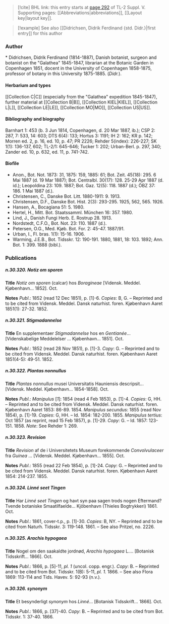 > [!cite] BHL link: this entry starts at [page 292](https://www.biodiversitylibrary.org/item/103833#page/304/mode/1up) of TL-2 Suppl. V.
> Supporting pages: [[Abbreviations|abbreviations]], [[Layout key|layout key]].

> [!example] See also [[Didrichsen, Didrik Ferdinand {std. Didr.}|first entry]] for this author

### Author

\* Didrichsen, Didrik Ferdinand (1814-1887), Danish botanist, surgeon and botanist on the "Galathea" 1845-1847, librarian at the Botanic Garden in Copenhagen 1851, docent in the University of Copenhagen 1858-1875, professor of botany in this University 1875-1885. (*Didr.*).

#### Herbarium and types

[[Collection C|C]] (especially from the "Galathea" expedition 1845-1847), further material at [[Collection B|B]], [[Collection KIEL|KIEL]], [[Collection L|L]], [[Collection LE|LE]], [[Collection MO|MO]], [[Collection US|US]].

#### Bibliography and biography

Barnhart 1: 453 (b. 3 Jun 1814, Copenhagen, d. 20 Mar 1887, ib.); CSP 2: 287, 7: 533, 14: 603; DTS 6(4): 133; Hortus 3: 1191; IH 2: 162; KR p. 142; Morren ed. 2, p. 16, ed. 10, p. 47; PR 2226; Rehder 5(index): 226-227; SK 1(1): 136-137, 602; TL-2/1: 645-646; Tucker 1: 202; Urban-Berl. p. 297, 340; Zander ed. 10, p. 632, ed. 11, p. 741-742.

#### Biofile

- Anon., Bot. Not. 1873: 31, 1875: 159, 1885: 61; Bot. Zeit. 45(18): 295. 6 Mai 1887 (d. 19 Mar 1887); Bot. Centralbl. 30(17): 128. 25-29 Apr 1887 (d. id.); Leopoldina 23: 109. 1887; Bot. Gaz. 12(5): 118. 1887 (d.); ÖBZ 37: 186. 1 Mai 1887 (d.).
- Christensen, C., Danske Bot. Litt. 1880-1911: 9. 1913.
- Christensen, D.F., Danske Bot. Hist. 2(3): 293-295. 1925, 562, 565. 1926.
- Hansen, A., Bocagiana 51: 5. 1980.
- Hertel, H., Mitt. Bot. Staatssamml. München 16: 357. 1980.
- Lind, J., Danish Fungi Herb. E. Rostrup 28. 1913.
- Nordstedt, C.F.O., Bot. Not. 23: 110. 1887 (d.).
- Petersen, O.G., Med. Kjøb. Bot. For. 2: 45-47. 1887/91.
- Urban, I., Fl. bras. 1(1): 15-16. 1906.
- Warming, J.E.B., Bot. Tidsskr. 12: 190-191. 1880, 1881, 18: 103. 1892; Ann. Bot. 1: 399. 1888 (bibl.).

### Publications

##### n.30.320. Notiz om sporen

**Title**
*Notiz om sporen* (calcar) hos *Boragineae* \[Vidensk. Meddel. Kjøbenhavn... 1852\]. Oct.

**Notes**
*Publ*.: 1852 (read 12 Dec 1851), p. \[1\]-6. *Copies*: B, G. – Reprinted and to be cited from Vidensk. Meddel. Dansk naturhist. foren. Kjøbenhavn Aaret 1851(1): 27-32. 1852.

##### n.30.321. Stigmadannelse

**Title**
En supplementaer *Stigmadannelse* hos en *Gentianée*... \[Videnskabelige Meddelelser ... Kjøbenhavn... 1851\]. Oct.

**Notes**
*Publ*.: 1852 (read 28 Nov 1851), p. \[1\]-3. *Copy*: G. – Reprinted and to be cited from Vidensk. Meddel. Dansk naturhist. foren. Kjøbenhavn Aaret 1851(4-5): 49-51. 1852.

##### n.30.322. Plantas nonnullus

**Title**
*Plantas nonnullus* musei Universitatis Hauniensis descripsit... \[Vidensk. Meddel. Kjøbenhavn... 1854-1858\]. Oct.

**Notes**
*Publ*.: *Manipulus* \[*1*\]: 1854 (read 4 Feb 1853), p. \[1\]-4. *Copies*: G, HH. – Reprinted and to be cited from Vidensk. Meddel. Dansk naturhist. foren. Kjøbenhavn Aaret 1853: 86-89. 1854.
*Manipulus secundus*: 1855 (read Nov 1854), p. \[1\]-19. *Copies*: G, HH. – Id. 1854: 182-200. 1855.
*Manipulus tertius*: Oct 1857 (as reprint, read 15 Feb 1857), p. \[1\]-29. *Copy*: G. – Id. 1857: 123-151. 1858.
*Note*: See Rehder 1: 269.

##### n.30.323. Revision

**Title**
*Revision* af de i Universitetets Museum forekommende *Convolvulaceer* fra *Guinea* ... \[Vidensk. Meddel. Kjøbenhavn... 1855\]. Oct.

**Notes**
*Publ*.: 1855 (read 22 Feb 1854), p. \[1\]-24. *Copy*: G. – Reprinted and to be cited from Vidensk. Meddel. Dansk naturhist. foren. Kjøbenhavn Aaret 1854: 214-237. 1855.

##### n.30.324. Linné seet Tingen

**Title**
Har *Linné seet Tingen* og havt syn paa sagen trods nogen Eftermand? Tvende botaniske Smaatilfaelde... Kjöbenhavn (Thieles Bogtrykkeri) 1861. Oct.

**Notes**
*Publ*.: 1861, cover-t.p., p. \[1\]-30. *Copies*: B, NY. – Reprinted and to be cited from Naturh. Tidsskr. 3: 119-148. 1861. – See also Pritzel, no. 2226.

##### n.30.325. Arachis hypogaea

**Title**
Nogel om den saakaldte jordnød, *Arachis hypogaea* L.... \[Botanisk Tidsskrift... 1866\]. Oct.

**Notes**
*Publ*.: 1866, p. \[5\]-11, *pl. 1* (uncol. copp. engr.). *Copy*: B. – Reprinted and to be cited from Bot. Tidsskr. 1(B): 5-11, *pl. 1.* 1866. – See also Flora 1869: 113-114 and Tids. Havev. 5: 92-93 (n.v.).

##### n.30.326. synonym

**Title**
Et besynderligt *synonym* hos *Linné*... \[Botanisk Tidsskrift... 1866\]. Oct.

**Notes**
*Publ*.: 1866, p. \[37\]-40. *Copy*: B. – Reprinted and to be cited from Bot. Tidsskr. 1: 37-40. 1866.

